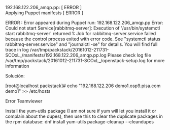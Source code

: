 192.168.122.206_amqp.pp:                          [ ERROR ]           
Applying Puppet manifests                         [ ERROR ]

ERROR : Error appeared during Puppet run: 192.168.122.206_amqp.pp
Error: Could not start Service[rabbitmq-server]: Execution of '/usr/bin/systemctl start rabbitmq-server' returned 1: Job for rabbitmq-server.service failed because the control process exited with error code. See "systemctl status rabbitmq-server.service" and "journalctl -xe" for details.
You will find full trace in log /var/tmp/packstack/20161012-211731-SCOxL_/manifests/192.168.122.206_amqp.pp.log
Please check log file /var/tmp/packstack/20161012-211731-SCOxL_/openstack-setup.log for more information


Solución:

[root@localhost packstack]# echo "192.168.122.206 demo1.osp9.pisa.com demo1" >> /etc/hosts


Error Teamviewer

Install the yum-utils package (I am not sure if yum will let you install it or complain about the dupes), then use this to clear the duplicate packages in the rpm database:
dnf install yum-utils
package-cleanup --cleandupes

